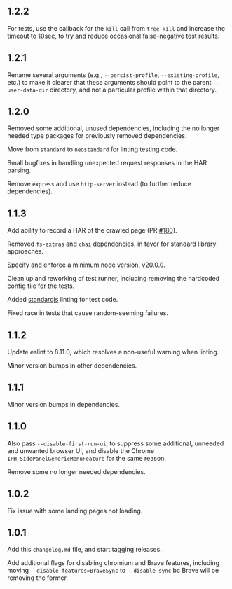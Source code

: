 1.2.2
---

For tests, use the callback for the `kill` call from `tree-kill` and increase
the timeout to 10sec, to try and reduce occasional false-negative test results.


1.2.1
---

Rename several arguments (e.g., `--persist-profile`, `--existing-profile`,
etc.) to make it clearer that these arguments should point to the parent
`--user-data-dir` directory, and not a particular profile within that directory.


1.2.0
---

Removed some additional, unused dependencies, including the no longer needed
type packages for previously removed dependencies.

Move from `standard` to `neostandard` for linting testing code.

Small bugfixes in handling unexpected request responses in the HAR parsing.

Remove `express` and use `http-server` instead (to further reduce dependencies).


1.1.3
---

Add ability to record a HAR of the crawled page
(PR [#180](https://github.com/brave/pagegraph-crawl/pull/180)).

Removed `fs-extras` and `chai` dependencies, in favor for standard library
approaches.

Specify and enforce a minimum node version, v20.0.0.

Clean up and reworking of test runner, including removing the hardcoded
config file for the tests.

Added [standardjs](https://standardjs.com/) linting for test code.

Fixed race in tests that cause random-seeming failures.


1.1.2
---

Update eslint to 8.11.0, which resolves a non-useful warning when linting.

Minor version bumps in other dependencies.


1.1.1
---

Minor version bumps in dependencies.

1.1.0
---

Also pass `--disable-first-run-ui`, to suppress some additional, unneeded and
unwanted browser UI, and disable the Chrome `IPH_SidePanelGenericMenuFeature`
for the same reason.

Remove some no longer needed dependencies.

1.0.2
---

Fix issue with some landing pages not loading.

1.0.1
---

Add this `changelog.md` file, and start tagging releases.

Add additional flags for disabling chromium and Brave features, including
moving `--disable-features=BraveSync` to `--disable-sync` bc Brave will
be removing the former.
